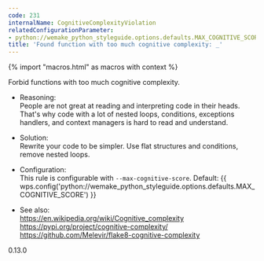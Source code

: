 ```yaml
---
code: 231
internalName: CognitiveComplexityViolation
relatedConfigurationParameter:
- python://wemake_python_styleguide.options.defaults.MAX_COGNITIVE_SCORE
title: 'Found function with too much cognitive complexity: _'
---
```


{% import "macros.html" as macros with context %}

Forbid functions with too much cognitive complexity.

  - Reasoning:  
    People are not great at reading and interpreting code in their
    heads. That's why code with a lot of nested loops, conditions,
    exceptions handlers, and context managers is hard to read and
    understand.

  - Solution:  
    Rewrite your code to be simpler. Use flat structures and conditions,
    remove nested loops.

  - Configuration:  
    This rule is configurable with `--max-cognitive-score`. Default:
    {{ wps.config('python://wemake_python_styleguide.options.defaults.MAX_COGNITIVE_SCORE') }}

  - See also:  
    <https://en.wikipedia.org/wiki/Cognitive_complexity>
    <https://pypi.org/project/cognitive-complexity/>
    <https://github.com/Melevir/flake8-cognitive-complexity>

<div class="versionadded">

0.13.0

</div>